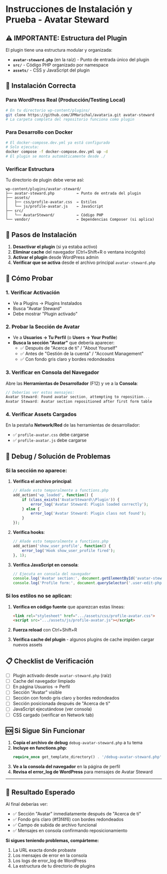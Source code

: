 # Instrucciones de Instalación y Prueba - Avatar Steward

## ⚠️ IMPORTANTE: Estructura del Plugin

El plugin tiene una estructura modular y organizada:

- **`avatar-steward.php`** (en la raíz) - Punto de entrada único del plugin
- **`src/`** - Código PHP organizado por namespace
- **`assets/`** - CSS y JavaScript del plugin

## 📁 Instalación Correcta

### Para WordPress Real (Producción/Testing Local)
```bash
# En tu directorio wp-content/plugins/
git clone https://github.com/JPMarichal/avataria.git avatar-steward
# La carpeta completa del repositorio funciona como plugin
```

### Para Desarrollo con Docker
```bash
# El docker-compose.dev.yml ya está configurado
# Solo ejecuta:
docker compose -f docker-compose.dev.yml up -d
# El plugin se monta automáticamente desde ./
```

### Verificar Estructura
Tu directorio de plugin debe verse así:
```
wp-content/plugins/avatar-steward/
├── avatar-steward.php          ← Punto de entrada del plugin
├── assets/
│   ├── css/profile-avatar.css  ← Estilos
│   └── js/profile-avatar.js    ← JavaScript
├── src/
│   └── AvatarSteward/          ← Código PHP
└── vendor/                     ← Dependencias Composer (si aplica)
```

## 🔧 Pasos de Instalación

1. **Desactivar el plugin** (si ya estaba activo)
2. **Eliminar cache** del navegador (Ctrl+Shift+R o ventana incógnito)
3. **Activar el plugin** desde WordPress admin
4. **Verificar que se activa** desde el archivo principal `avatar-steward.php`

## 🧪 Cómo Probar

### 1. Verificar Activación
- Ve a Plugins → Plugins Instalados
- Busca "Avatar Steward"
- Debe mostrar "Plugin activado" 

### 2. Probar la Sección de Avatar
- Ve a **Usuarios → Tu Perfil** (o **Users → Your Profile**)
- **Busca la sección "Avatar"** que debería aparecer:
  - ✅ Después de "Acerca de ti" / "About Yourself"
  - ✅ Antes de "Gestión de la cuenta" / "Account Management"
  - ✅ Con fondo gris claro y bordes redondeados

### 3. Verificar en Consola del Navegador
Abre las **Herramientas de Desarrollador** (F12) y ve a la **Consola**:

```javascript
// Deberías ver estos mensajes:
Avatar Steward: Found avatar section, attempting to reposition...
Avatar Steward: Avatar section repositioned after first form table
```

### 4. Verificar Assets Cargados
En la pestaña **Network/Red** de las herramientas de desarrollador:
- ✅ `profile-avatar.css` debe cargarse
- ✅ `profile-avatar.js` debe cargarse

## 🐛 Debug / Solución de Problemas

### Si la sección no aparece:

1. **Verifica el archivo principal**:
   ```php
   // Añade esto temporalmente a functions.php
   add_action('wp_loaded', function() {
       if (class_exists('AvatarSteward\\Plugin')) {
           error_log('Avatar Steward: Plugin loaded correctly');
       } else {
           error_log('Avatar Steward: Plugin class not found');
       }
   });
   ```

2. **Verifica hooks**:
   ```php
   // Añade esto temporalmente a functions.php
   add_action('show_user_profile', function() {
       error_log('Hook show_user_profile fired');
   }, 1);
   ```

3. **Verifica JavaScript en consola**:
   ```javascript
   // Ejecuta en consola del navegador
   console.log('Avatar section:', document.getElementById('avatar-steward-section'));
   console.log('Profile form:', document.querySelector('.user-edit-php, .profile-php'));
   ```

### Si los estilos no se aplican:

1. **Verifica en código fuente** que aparezcan estas líneas:
   ```html
   <link rel="stylesheet" href=".../assets/css/profile-avatar.css">
   <script src=".../assets/js/profile-avatar.js"></script>
   ```

2. **Fuerza reload** con Ctrl+Shift+R

3. **Verifica cache del plugin** - algunos plugins de cache impiden cargar nuevos assets

## 📋 Checklist de Verificación

- [ ] Plugin activado desde `avatar-steward.php` (raíz)
- [ ] Cache del navegador limpiado
- [ ] En página Usuarios → Perfil
- [ ] Sección "Avatar" visible
- [ ] Sección con fondo gris claro y bordes redondeados
- [ ] Sección posicionada después de "Acerca de ti"
- [ ] JavaScript ejecutándose (ver consola)
- [ ] CSS cargado (verificar en Network tab)

## 🆘 Si Sigue Sin Funcionar

1. **Copia el archivo de debug** `debug-avatar-steward.php` a tu tema
2. **Incluye en functions.php**:
   ```php
   require_once get_template_directory() . '/debug-avatar-steward.php';
   ```
3. **Ve a la consola del navegador** en la página de perfil
4. **Revisa el error_log de WordPress** para mensajes de Avatar Steward

---

## 🎯 Resultado Esperado

Al final deberías ver:
- ✅ Sección "Avatar" inmediatamente después de "Acerca de ti"  
- ✅ Fondo gris claro (#f3f4f6) con bordes redondeados
- ✅ Campo de subida de archivo funcional
- ✅ Mensajes en consola confirmando reposicionamiento

**Si sigues teniendo problemas, compárteme:**
1. La URL exacta donde probaste
2. Los mensajes de error en la consola
3. Los logs de error_log de WordPress
4. La estructura de tu directorio de plugins